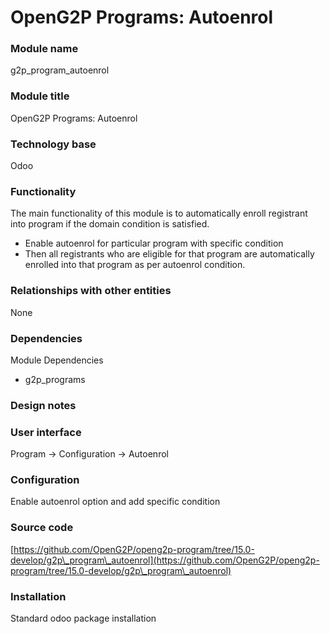 # OpenG2P Programs: Autoenrol

### Module name

g2p\_program\_autoenrol

### Module title

OpenG2P Programs: Autoenrol

### Technology base

Odoo

### Functionality

The main functionality of this module is to automatically enroll registrant into program if the domain condition is satisfied.

* Enable autoenrol for particular program with specific condition
* Then all registrants who are eligible for that program are automatically enrolled into that program as per autoenrol condition. &#x20;

### Relationships with other entities

None

### Dependencies

Module Dependencies

* g2p\_programs

### Design notes

### User interface

Program ->  Configuration -> Autoenrol

### Configuration

Enable autoenrol option and add specific condition

### Source code

[https://github.com/OpenG2P/openg2p-program/tree/15.0-develop/g2p\_program\_autoenrol](https://github.com/OpenG2P/openg2p-program/tree/15.0-develop/g2p\_program\_autoenrol)

### Installation

Standard odoo package installation

